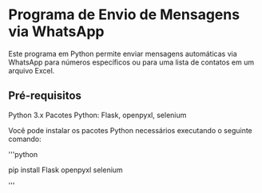 # Programa de Envio de Mensagens via WhatsApp
Este programa em Python permite enviar mensagens automáticas via WhatsApp para números específicos ou para uma lista de contatos em um arquivo Excel.

## Pré-requisitos
Python 3.x
Pacotes Python: Flask, openpyxl, selenium

Você pode instalar os pacotes Python necessários executando o seguinte comando:

'''python

pip install Flask openpyxl selenium 

'''

